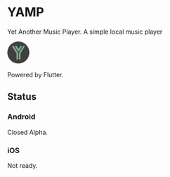 # YAMP

Yet Another Music Player. A simple local music player

<img src="./resources/YAMPLogoLetter.png" height="50" />

Powered by Flutter.

## Status

### Android
Closed Alpha. 

### iOS
Not ready.
